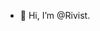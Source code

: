 - 👋 Hi, I’m @Rivist. 



<!---
Rivist/Rivist is a ✨ special ✨ repository because its `README.md` (this file) appears on your GitHub profile.
You can click the Preview link to take a look at your changes.
--->
